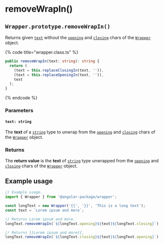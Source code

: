 # removeWrapIn()

## `Wrapper.prototype.removeWrapIn()`

Returns given [`text`](removewrapin.md#text-string) without the [`opening`](../../wrap/accessors/get-opening.md) and [`closing`](../../wrap/accessors/get-closing.md) chars of the [`Wrapper`](broken-reference) object.

{% code title="wrapper.class.ts" %}
```typescript
public removeWrapIn(text: string): string {
  return (
    (text = this.replaceClosingIn(text, '')),
    (text = this.replaceOpeningIn(text, '')),
    text
  );
}
```
{% endcode %}

### Parameters

#### `text: string`

The **text** of a [`string`](https://developer.mozilla.org/en-US/docs/Web/JavaScript/Reference/Global\_Objects/String) type to unwrap from the [`opening`](../../wrap/accessors/get-opening.md) and [`closing`](../../wrap/accessors/get-closing.md) chars of the [`Wrapper`](broken-reference) object.

### Returns

The **return value** is the **text** of [`string`](https://developer.mozilla.org/en-US/docs/Web/JavaScript/Reference/Global\_Objects/String) type unwrapped from the [`opening`](../../wrap/accessors/get-opening.md) and [`closing`](../../wrap/accessors/get-closing.md) chars of the [`Wrapper`](broken-reference) object.

## Example usage

```typescript
// Example usage.
import { Wrapper } from '@angular-package/wrapper';

const longText = new Wrapper('{{', '}}', 'This is a long text');
const text = `Lorem ipsum and more`;

// Returns Lorem ipsum and more.
longText.removeWrapIn(`${longText.opening}${text}${longText.closing}`);

// Returns }}Lorem ipsum and more{{.
longText.removeWrapIn(`${longText.closing}${text}${longText.opening}`);
```
